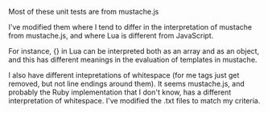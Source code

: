 Most of these unit tests are from mustache.js

I've modified them where I tend to differ in the interpretation of mustache from mustache.js,
and where Lua is different from JavaScript.

For instance, {} in Lua can be interpreted both as an array and as an object,
and this has different meanings in the evaluation of templates in mustache.

I also have different intepretations of whitespace (for me tags just
get removed, but not line endings around them). It seems mustache.js, and probably the Ruby
implementation that I don't know, has a different interpretation of whitespace.
I've modified the .txt files to match my criteria.

